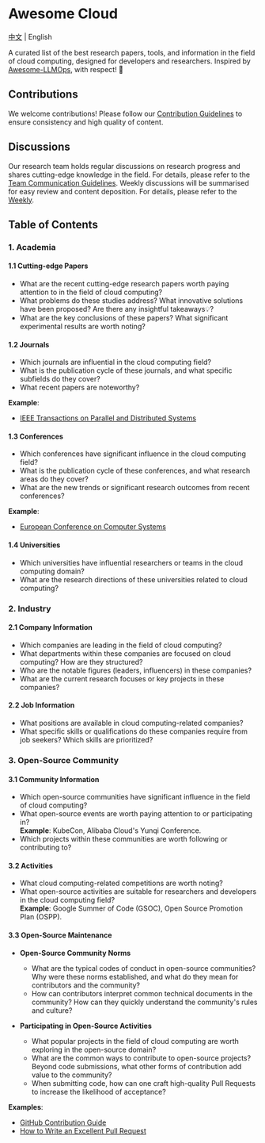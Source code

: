 # Awesome Cloud

[中文](README.md) | English

A curated list of the best research papers, tools, and information in the field of cloud computing, designed for developers and researchers. Inspired by [Awesome-LLMOps](https://github.com/tensorchord/Awesome-LLMOps), with respect! 🫡

## Contributions

We welcome contributions! Please follow our [Contribution Guidelines](contributing.md) to ensure consistency and high quality of content.

## Discussions

Our research team holds regular discussions on research progress and shares cutting-edge knowledge in the field. For details, please refer to the [Team Communication Guidelines](communication.md).
Weekly discussions will be summarised for easy review and content deposition. For details, please refer to the [Weekly](weekly.md).

## Table of Contents

### 1. Academia

#### 1.1 Cutting-edge Papers
* What are the recent cutting-edge research papers worth paying attention to in the field of cloud computing?
* What problems do these studies address? What innovative solutions have been proposed? Are there any insightful takeaways💡?
* What are the key conclusions of these papers? What significant experimental results are worth noting?

#### 1.2 Journals
* Which journals are influential in the cloud computing field?
* What is the publication cycle of these journals, and what specific subfields do they cover?
* What recent papers are noteworthy?

**Example**:
- [IEEE Transactions on Parallel and Distributed Systems](https://www.computer.org/csdl/journal/td)

#### 1.3 Conferences
* Which conferences have significant influence in the cloud computing field?
* What is the publication cycle of these conferences, and what research areas do they cover?
* What are the new trends or significant research outcomes from recent conferences?

**Example**:
- [European Conference on Computer Systems](https://2025.eurosys.org/)

#### 1.4 Universities
* Which universities have influential researchers or teams in the cloud computing domain?
* What are the research directions of these universities related to cloud computing?

### 2. Industry

#### 2.1 Company Information
* Which companies are leading in the field of cloud computing?
* What departments within these companies are focused on cloud computing? How are they structured?
* Who are the notable figures (leaders, influencers) in these companies?
* What are the current research focuses or key projects in these companies?

#### 2.2 Job Information
* What positions are available in cloud computing-related companies?
* What specific skills or qualifications do these companies require from job seekers? Which skills are prioritized?

### 3. Open-Source Community

#### 3.1 Community Information
* Which open-source communities have significant influence in the field of cloud computing?
* What open-source events are worth paying attention to or participating in?  
  **Example**: KubeCon, Alibaba Cloud's Yunqi Conference.
* Which projects within these communities are worth following or contributing to?

#### 3.2 Activities
* What cloud computing-related competitions are worth noting?
* What open-source activities are suitable for researchers and developers in the cloud computing field?  
  **Example**: Google Summer of Code (GSOC), Open Source Promotion Plan (OSPP).

#### 3.3 Open-Source Maintenance  

* **Open-Source Community Norms**  
  * What are the typical codes of conduct in open-source communities? Why were these norms established, and what do they mean for contributors and the community?  
  * How can contributors interpret common technical documents in the community? How can they quickly understand the community's rules and culture?  

* **Participating in Open-Source Activities**  
  * What popular projects in the field of cloud computing are worth exploring in the open-source domain?  
  * What are the common ways to contribute to open-source projects? Beyond code submissions, what other forms of contribution add value to the community?  
  * When submitting code, how can one craft high-quality Pull Requests to increase the likelihood of acceptance?  

**Examples**:  
- [GitHub Contribution Guide](https://docs.github.com/en/get-started/quickstart/contributing-to-projects)  
- [How to Write an Excellent Pull Request](https://github.com/kubernetes/community/blob/master/contributors/guide/pull-requests.md)  
